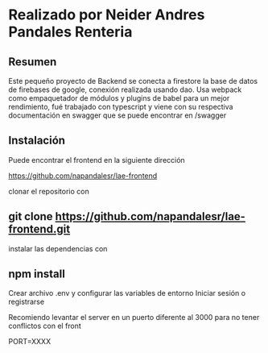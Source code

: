 # Realizado por Neider Andres Pandales Renteria

## Resumen

Este pequeño proyecto de Backend se conecta a firestore la base de datos de firebases de google, conexión realizada usando dao. Usa webpack como empaquetador de módulos y plugins
de babel para un mejor rendimiento, fué trabajado con typescript y viene con su respectiva documentación en swagger que se puede encontrar en /swagger

## Instalación

Puede encontrar el frontend en la siguiente dirección

https://github.com/napandalesr/lae-frontend

clonar el repositorio con 
## git clone https://github.com/napandalesr/lae-frontend.git
instalar las dependencias con
## npm install
Crear archivo .env y configurar las variables de entorno
Iniciar sesión o registrarse

Recomiendo levantar el server en un puerto diferente al 3000 para no tener conflictos con el front

PORT=XXXX

